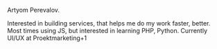 Artyom Perevalov.

Interested in building services, that helps me do my work faster, better. Most times using JS, but interested in learning PHP, Python.
Currently UI/UX at Proektmarketing+1

